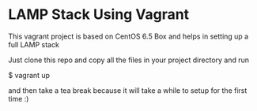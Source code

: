 # LAMP Stack Using Vagrant

This vagrant project is based on CentOS 6.5 Box and helps in setting up a full LAMP stack

Just clone this repo and copy all the files in your project directory and run

$ vagrant up

and then take a tea break because it will take a while to setup for the first time :)

